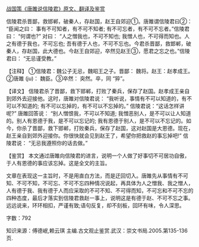 [战国策《唐雎说信陵君》原文、翻译及鉴赏](https://www.vrrw.net/wx/14043.html)

信陵君杀晋鄙，救邯郸，破秦人，存赵国，赵王自郊迎①。唐雎谓信陵君曰②： “臣闻之曰： 事有不可知者，有不可不知者; 有不可忘者，有不可不忘者。”信陵君曰： “何谓也?” 对曰： “人之憎我也，不可不知也; 我憎人也，不可得而知也。人之有德于我也，不可忘也; 吾有德于人也，不可不忘也。今君杀晋鄙，救邯郸，破秦人，存赵国，此大德也。今赵王自郊迎，卒然见赵王③，愿君之忘之也。”信陵君曰： “无忌谨受教。”

【注释】 ①信陵君：魏公子无忌，魏昭王之子。晋鄙： 魏将。赵王：赵孝成王。②唐雎 (ju)： 魏臣。③卒然： 突然。卒，同 “猝”。



【译文】 信陵君杀了晋鄙，救下邯郸，打败了秦兵，保存了赵国。赵孝成王亲自到郊外去迎接他。这时，唐雎对信陵君说： “我听说，事情有不可以知道的，有不可以不知道的; 有不可以忘掉的，有不可以不忘掉的。” 信陵君说：“这话怎样讲呢?” 唐雎回答说： “别人憎恨我，不可以不知道; 我憎恶别人，是不可以让人知道的。别人有恩德于我，是不可以忘记的; 我有恩德于别人，是不可以不忘记的。如今，你杀了晋鄙，救下邯郸，打败秦兵，保存了赵国，这对赵国是大恩德。现在，赵王亲自到郊外迎接你。你很快就会见到赵王了，希望你把救赵的事忘掉吧!” 信陵君说： “无忌我遵照你的话去做。”

【鉴赏】 本文通过唐雎向信陵君的进言，说明一个人做了好事切不可居功自傲，于人有恩德的事应该忘掉。这是全文的主旨。

文章在表现这一主旨时，不是用直白方法，而是迂回切入。唐雎先从事情有不可知、不可不知，不可忘、不可不忘四种情况说起，再具体为人之憎我、我之憎人，人有德于我、我有德于人而应采取的不可不知、不可得而知，不可忘和不可不忘的四种态度，最后才落实到信陵君救赵一事上，说明这是有德于赵、不可不忘之事。远远说来，环环相扣，严谨有致;语句反复，却不刻板，回环有味，令人深思。

字数：792

知识来源：傅德岷,赖云琪 主编.古文观止鉴赏.武汉：崇文书局.2005.第135-136页.


